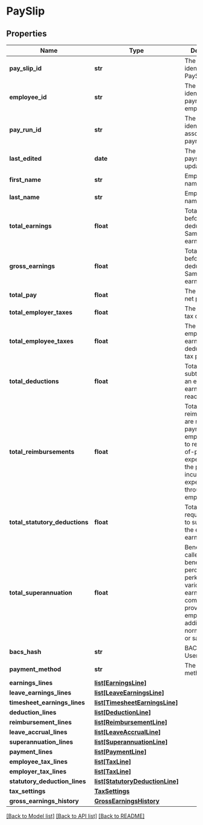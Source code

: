 # PaySlip

## Properties
Name | Type | Description | Notes
------------ | ------------- | ------------- | -------------
**pay_slip_id** | **str** | The Xero identifier for a PaySlip | [optional] 
**employee_id** | **str** | The Xero identifier for payroll employee | [optional] 
**pay_run_id** | **str** | The Xero identifier for the associated payrun | [optional] 
**last_edited** | **date** | The date payslip was last updated | [optional] 
**first_name** | **str** | Employee first name | [optional] 
**last_name** | **str** | Employee last name | [optional] 
**total_earnings** | **float** | Total earnings before any deductions. Same as gross earnings for NZ. | [optional] 
**gross_earnings** | **float** | Total earnings before any deductions. Same as total earnings for NZ. | [optional] 
**total_pay** | **float** | The employee net pay | [optional] 
**total_employer_taxes** | **float** | The employer&#39;s tax obligation | [optional] 
**total_employee_taxes** | **float** | The part of an employee&#39;s earnings that is deducted for tax purposes | [optional] 
**total_deductions** | **float** | Total amount subtracted from an employee&#39;s earnings to reach total pay | [optional] 
**total_reimbursements** | **float** | Total reimbursements are nontaxable payments to an employee used to repay out-of-pocket expenses when the person incurs those expenses through employment | [optional] 
**total_statutory_deductions** | **float** | Total amounts required by law to subtract from the employee&#39;s earnings | [optional] 
**total_superannuation** | **float** | Benefits (also called fringe benefits, perquisites or perks) are various non-earnings compensations provided to employees in addition to their normal earnings or salaries | [optional] 
**bacs_hash** | **str** | BACS Service User Number | [optional] 
**payment_method** | **str** | The payment method code | [optional] 
**earnings_lines** | [**list[EarningsLine]**](EarningsLine.md) |  | [optional] 
**leave_earnings_lines** | [**list[LeaveEarningsLine]**](LeaveEarningsLine.md) |  | [optional] 
**timesheet_earnings_lines** | [**list[TimesheetEarningsLine]**](TimesheetEarningsLine.md) |  | [optional] 
**deduction_lines** | [**list[DeductionLine]**](DeductionLine.md) |  | [optional] 
**reimbursement_lines** | [**list[ReimbursementLine]**](ReimbursementLine.md) |  | [optional] 
**leave_accrual_lines** | [**list[LeaveAccrualLine]**](LeaveAccrualLine.md) |  | [optional] 
**superannuation_lines** | [**list[SuperannuationLine]**](SuperannuationLine.md) |  | [optional] 
**payment_lines** | [**list[PaymentLine]**](PaymentLine.md) |  | [optional] 
**employee_tax_lines** | [**list[TaxLine]**](TaxLine.md) |  | [optional] 
**employer_tax_lines** | [**list[TaxLine]**](TaxLine.md) |  | [optional] 
**statutory_deduction_lines** | [**list[StatutoryDeductionLine]**](StatutoryDeductionLine.md) |  | [optional] 
**tax_settings** | [**TaxSettings**](TaxSettings.md) |  | [optional] 
**gross_earnings_history** | [**GrossEarningsHistory**](GrossEarningsHistory.md) |  | [optional] 

[[Back to Model list]](../README.md#documentation-for-models) [[Back to API list]](../README.md#documentation-for-api-endpoints) [[Back to README]](../README.md)


